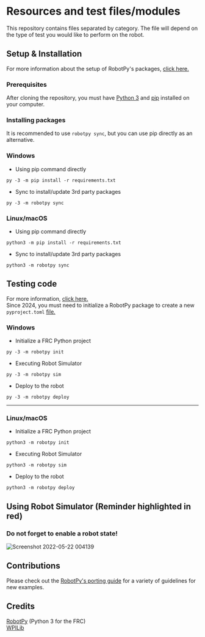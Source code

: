 # Resources and test files/modules

This repository contains files separated by category. The file will depend on the type of test you would like to perform on the robot.
## Setup & Installation
For more information about the setup of RobotPy's packages, <a href="https://docs.wpilib.org/en/stable/docs/software/vscode-overview/3rd-party-libraries.html">click here.</a><br>
### Prerequisites
After cloning the repository, you must have <a href="https://www.python.org/downloads/">Python 3</a> and <a href="https://pypi.org/project/pip/">pip</a> installed on your computer.
### Installing packages
It is recommended to use `robotpy sync`, but you can use pip directly as an alternative.
### Windows
- Using pip command directly
```
py -3 -m pip install -r requirements.txt
```
- Sync to install/update 3rd party packages
```
py -3 -m robotpy sync
```
### Linux/macOS
- Using pip command directly
```
python3 -m pip install -r requirements.txt
```
- Sync to install/update 3rd party packages
```
python3 -m robotpy sync
```
## Testing code
For more information, <a href="https://docs.wpilib.org/en/stable/docs/zero-to-robot/step-2/python-setup.html">click here.</a> <br>
Since 2024, you must need to initialize a RobotPy package to create a new `pyproject.toml` <a href="https://docs.wpilib.org/en/stable/docs/software/python/pyproject_toml.html">file.</a><br>

### Windows
- Initialize a FRC Python project
```
py -3 -m robotpy init
```
- Executing Robot Simulator
```
py -3 -m robotpy sim
```
- Deploy to the robot
```
py -3 -m robotpy deploy
```
---
### Linux/macOS
- Initialize a FRC Python project
```
python3 -m robotpy init
```
- Executing Robot Simulator
```
python3 -m robotpy sim
```
- Deploy to the robot
```
python3 -m robotpy deploy
```
## Using Robot Simulator (Reminder highlighted in red)
### Do not forget to enable a robot state!<br>
![Screenshot 2022-05-22 004139](https://user-images.githubusercontent.com/73722088/169677573-44665203-6c40-4d09-a6f8-7b2e23cbed30.png)

## Contributions
Please check out the <a href="https://github.com/robotpy/examples/blob/main/CONTRIBUTING.md">RobotPy's porting guide</a> for a variety of guidelines for new examples.

## Credits
<a href="https://robotpy.readthedocs.io/en/stable/index.html">RobotPy</a> (Python 3 for the FRC)<br><a href="https://docs.wpilib.org/en/stable/index.html">WPILib</a>
